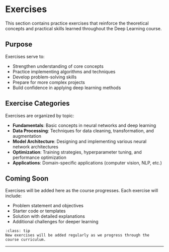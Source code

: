 # Exercises

This section contains practice exercises that reinforce the theoretical concepts and practical skills learned throughout the Deep Learning course.

## Purpose

Exercises serve to:
- Strengthen understanding of core concepts
- Practice implementing algorithms and techniques
- Develop problem-solving skills
- Prepare for more complex projects
- Build confidence in applying deep learning methods

## Exercise Categories

Exercises are organized by topic:

- **Fundamentals**: Basic concepts in neural networks and deep learning
- **Data Processing**: Techniques for data cleaning, transformation, and augmentation
- **Model Architecture**: Designing and implementing various neural network architectures
- **Optimization**: Training strategies, hyperparameter tuning, and performance optimization
- **Applications**: Domain-specific applications (computer vision, NLP, etc.)

## Coming Soon

Exercises will be added here as the course progresses. Each exercise will include:

- Problem statement and objectives
- Starter code or templates
- Solution with detailed explanations
- Additional challenges for deeper learning

```{admonition} Stay Tuned
:class: tip
New exercises will be added regularly as we progress through the course curriculum.
```

---

```{tableofcontents}
```
